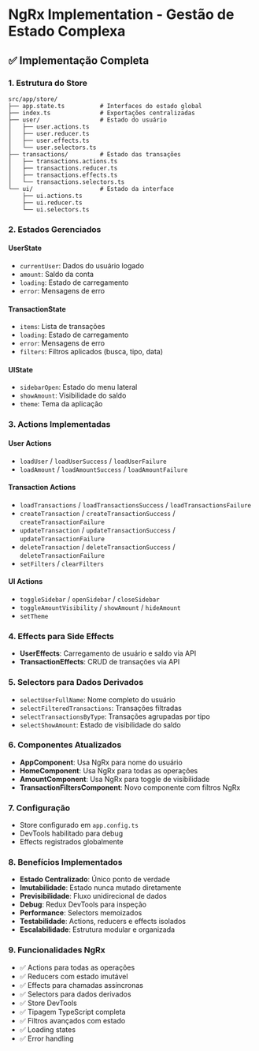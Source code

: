 # NgRx Implementation - Gestão de Estado Complexa

## ✅ Implementação Completa

### **1. Estrutura do Store**
```
src/app/store/
├── app.state.ts          # Interfaces do estado global
├── index.ts              # Exportações centralizadas
├── user/                 # Estado do usuário
│   ├── user.actions.ts
│   ├── user.reducer.ts
│   ├── user.effects.ts
│   └── user.selectors.ts
├── transactions/         # Estado das transações
│   ├── transactions.actions.ts
│   ├── transactions.reducer.ts
│   ├── transactions.effects.ts
│   └── transactions.selectors.ts
└── ui/                   # Estado da interface
    ├── ui.actions.ts
    ├── ui.reducer.ts
    └── ui.selectors.ts
```

### **2. Estados Gerenciados**

#### **UserState**
- `currentUser`: Dados do usuário logado
- `amount`: Saldo da conta
- `loading`: Estado de carregamento
- `error`: Mensagens de erro

#### **TransactionState**
- `items`: Lista de transações
- `loading`: Estado de carregamento
- `error`: Mensagens de erro
- `filters`: Filtros aplicados (busca, tipo, data)

#### **UIState**
- `sidebarOpen`: Estado do menu lateral
- `showAmount`: Visibilidade do saldo
- `theme`: Tema da aplicação

### **3. Actions Implementadas**

#### **User Actions**
- `loadUser` / `loadUserSuccess` / `loadUserFailure`
- `loadAmount` / `loadAmountSuccess` / `loadAmountFailure`

#### **Transaction Actions**
- `loadTransactions` / `loadTransactionsSuccess` / `loadTransactionsFailure`
- `createTransaction` / `createTransactionSuccess` / `createTransactionFailure`
- `updateTransaction` / `updateTransactionSuccess` / `updateTransactionFailure`
- `deleteTransaction` / `deleteTransactionSuccess` / `deleteTransactionFailure`
- `setFilters` / `clearFilters`

#### **UI Actions**
- `toggleSidebar` / `openSidebar` / `closeSidebar`
- `toggleAmountVisibility` / `showAmount` / `hideAmount`
- `setTheme`

### **4. Effects para Side Effects**
- **UserEffects**: Carregamento de usuário e saldo via API
- **TransactionEffects**: CRUD de transações via API

### **5. Selectors para Dados Derivados**
- `selectUserFullName`: Nome completo do usuário
- `selectFilteredTransactions`: Transações filtradas
- `selectTransactionsByType`: Transações agrupadas por tipo
- `selectShowAmount`: Estado de visibilidade do saldo

### **6. Componentes Atualizados**
- **AppComponent**: Usa NgRx para nome do usuário
- **HomeComponent**: Usa NgRx para todas as operações
- **AmountComponent**: Usa NgRx para toggle de visibilidade
- **TransactionFiltersComponent**: Novo componente com filtros NgRx

### **7. Configuração**
- Store configurado em `app.config.ts`
- DevTools habilitado para debug
- Effects registrados globalmente

### **8. Benefícios Implementados**
- **Estado Centralizado**: Único ponto de verdade
- **Imutabilidade**: Estado nunca mutado diretamente
- **Previsibilidade**: Fluxo unidirecional de dados
- **Debug**: Redux DevTools para inspeção
- **Performance**: Selectors memoizados
- **Testabilidade**: Actions, reducers e effects isolados
- **Escalabilidade**: Estrutura modular e organizada

### **9. Funcionalidades NgRx**
- ✅ Actions para todas as operações
- ✅ Reducers com estado imutável
- ✅ Effects para chamadas assíncronas
- ✅ Selectors para dados derivados
- ✅ Store DevTools
- ✅ Tipagem TypeScript completa
- ✅ Filtros avançados com estado
- ✅ Loading states
- ✅ Error handling
